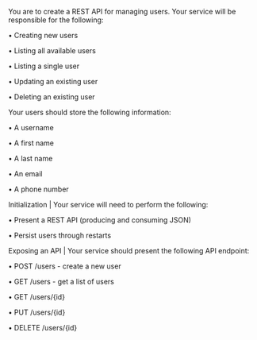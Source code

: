 You are to create a REST API for managing users. Your service will be responsible for the following:

• Creating new users

• Listing all available users

• Listing a single user

• Updating an existing user

• Deleting an existing user


Your users should store the following information:

• A username

• A first name

• A last name

• An email

• A phone number


Initialization | Your service will need to perform the following:


• Present a REST API (producing and consuming JSON)


• Persist users through restarts


Exposing an API | Your service should present the following API endpoint:

• POST /users - create a new user

• GET /users - get a list of users

• GET /users/{id}

• PUT /users/{id}

• DELETE /users/{id}

